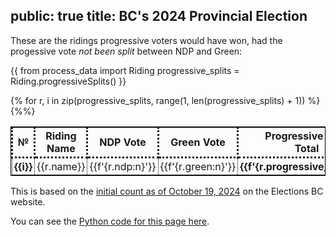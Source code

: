 public: true
title: BC's 2024 Provincial Election
---

These are the ridings progressive voters would have won, had the progessive vote _not been split_ between NDP and Green:

{{
	from process_data import Riding
	progressive_splits = Riding.progressiveSplits()
}}


<style>
table, td {
	border: 1px solid black;
}
th, td {
	border-style: dotted;
	padding: 3px;
}
td {
	text-align: center;
}
</style>

<table>
<tr>
<th>№</th>
<th>Riding Name</th>
<th>NDP Vote</th>
<th>Green Vote</th>
<th>Progressive Vote <br/> Total</th>
<th>Con Vote</th>
<th><em>Progressive <br/> Margin</em></th>
<!-- <th><em>Hypothetical Winner with <br/> Ranked Choice Voting</em></th> -->
</tr>
{% for r, i in zip(progressive_splits, range(1, len(progressive_splits) + 1)) %}
<tr>
<td><b>{{i}}</b></td>
<td>{{r.name}}</td>
<td>{{f'{r.ndp:n}'}}</td>
<td>{{f'{r.green:n}'}}</td>
<td><b>{{f'{r.progressive_vote:n}'}}</b></td>
<td>{{f'{r.con:n}'}}</td>
<td><b>{{f'{r.progressive_margin:n}'}}</b></td>
<!-- <td>{{r.hypo_winner}}</td> -->
</tr>
{%%}
</table>

This is based on the [initial count as of October 19, 2024](https://electionsbcenr.blob.core.windows.net/electionsbcenr/Results_7097_GE-2024-10-19_Party.html) on the Elections BC website.

You can see the [Python code for this page here](https://github.com/arjun-menon/arjun-menon.github.io/tree/master/essays/pol/bc-2024).


